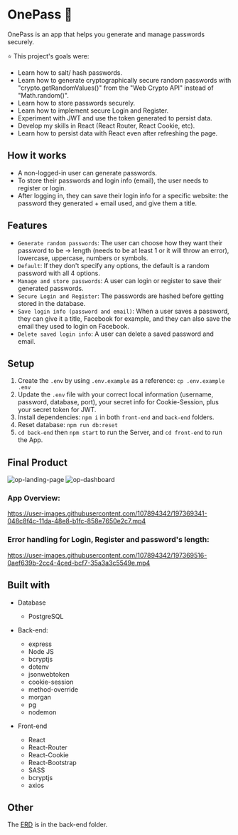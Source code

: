 # OnePass 🔐

OnePass is an app that helps you generate and manage passwords securely.

⭐ This project's goals were:
- Learn how to salt/ hash passwords.
- Learn how to generate cryptographically secure random passwords with "crypto.getRandomValues()" from the "Web Crypto API" instead of "Math.random()".
- Learn how to store passwords securely.
- Learn how to implement secure Login and Register.
- Experiment with JWT and use the token generated to persist data.
- Develop my skills in React (React Router, React Cookie, etc).
- Learn how to persist data with React even after refreshing the page.

## How it works

- A non-logged-in user can generate passwords.
- To store their passwords and login info (email), the user needs to register or login.
- After logging in, they can save their login info for a specific website: the password they generated + email used, and give them a title.

## Features
- `Generate random passwords`: The user can choose how they want their password to be → length (needs to be at least 1 or it will throw an error), lowercase, uppercase, numbers or symbols.
- `Default`: If they don't specify any options, the default is a random password with all 4 options.
- `Manage and store passwords`: A user can login or register to save their generated passwords.
- `Secure Login and Register`: The passwords are hashed before getting stored in the database.
- `Save login info (password and email)`: When a user saves a password, they can give it a title, Facebook for example, and they can also save the email they used to login on Facebook.
- `Delete saved login info`: A user can delete a saved password and email.

## Setup
1. Create the `.env` by using `.env.example` as a reference: `cp .env.example .env`
2. Update the `.env` file with your correct local information (username, password, database, port), your secret info for Cookie-Session, plus your secret token for JWT.
3. Install dependencies: `npm i` in both `front-end` and `back-end` folders.
4. Reset database: `npm run db:reset`
5. `cd back-end` then `npm start` to run the Server, and `cd front-end` to run the App.

## Final Product

![op-landing-page](https://user-images.githubusercontent.com/107894342/197368630-2bf00a22-ca4a-48d3-98f6-8820387ca664.png)
![op-dashboard](https://user-images.githubusercontent.com/107894342/197368633-b34ca842-d493-4bf1-bb44-7cc8999f467b.png)

### App Overview:
https://user-images.githubusercontent.com/107894342/197369341-048c8f4c-11da-48e8-b1fc-858e7650e2c7.mp4

### Error handling for Login, Register and password's length:
https://user-images.githubusercontent.com/107894342/197369516-0aef639b-2cc4-4ced-bcf7-35a3a3c5549e.mp4


## Built with

- Database
  - PostgreSQL

- Back-end:
  - express
  - Node JS
  - bcryptjs
  - dotenv
  - jsonwebtoken
  - cookie-session
  - method-override
  - morgan
  - pg
  - nodemon

- Front-end
  - React
  - React-Router
  - React-Cookie
  - React-Bootstrap
  - SASS
  - bcryptjs
  - axios


## Other
The [ERD](https://github.com/Purpleknife/OnePass/blob/master/back-end/ERD%20-%20OnePass.png) is in the back-end folder.